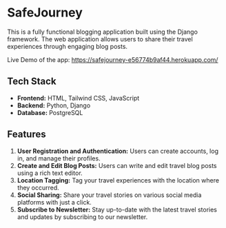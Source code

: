 # SafeJourney
This is a fully functional blogging application built using the Django framework. The web application allows users to share their travel experiences through engaging blog posts.

Live Demo of the app: https://safejourney-e56774b9af44.herokuapp.com/

## Tech Stack
* **Frontend:** HTML, Tailwind CSS, JavaScript
* **Backend:** Python, Django
* **Database:** PostgreSQL

## Features
1. **User Registration and Authentication:** Users can create accounts, log in, and manage their profiles.
2. **Create and Edit Blog Posts:** Users can write and edit travel blog posts using a rich text editor.
3. **Location Tagging:** Tag your travel experiences with the location where they occurred.
4. **Social Sharing:** Share your travel stories on various social media platforms with just a click.
5. **Subscribe to Newsletter:** Stay up-to-date with the latest travel stories and updates by subscribing to our newsletter.
